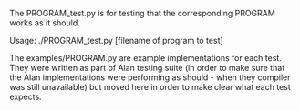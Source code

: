 The PROGRAM_test.py is for testing that the corresponding PROGRAM works as it should.

Usage: ./PROGRAM_test.py [filename of program to test]

The examples/PROGRAM.py are example implementations for each test. They were written as part of Alan testing suite (in order to make sure that the Alan implementations were performing as should - when they compiler was still unavailable) but moved here in order to make clear what each test expects.

